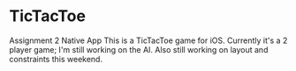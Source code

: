 # TicTacToe
Assignment 2 Native App
This is a TicTacToe game for iOS.
Currently it's a 2 player game; I'm still working on the AI.
Also still working on layout and constraints this weekend.
